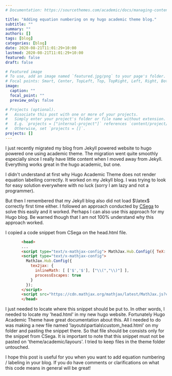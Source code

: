 ```yaml
---
# Documentation: https://sourcethemes.com/academic/docs/managing-content/

title: "Adding equation numbering on my hugo academic theme blog."
subtitle: ""
summary: ""
authors: []
tags: [blog]
categories: [blog]
date: 2020-08-21T11:01:29+10:00
lastmod: 2020-08-21T11:01:29+10:00
featured: false
draft: false

# Featured image
# To use, add an image named `featured.jpg/png` to your page's folder.
# Focal points: Smart, Center, TopLeft, Top, TopRight, Left, Right, BottomLeft, Bottom, BottomRight.
image:
  caption: ""
  focal_point: ""
  preview_only: false

# Projects (optional).
#   Associate this post with one or more of your projects.
#   Simply enter your project's folder or file name without extension.
#   E.g. `projects = ["internal-project"]` references `content/project/deep-learning/index.md`.
#   Otherwise, set `projects = []`.
projects: []
---
```


I just recently migrated my blog from Jekyll powered website to hugo powered one using academic theme. The migration went quite smoothly especially since I really have little content when I moved away from Jekyll. Everything works great in the hugo academic, but one.

I didn't understand at first why Hugo Academic Theme does not render equation labelling correctly. It worked on my Jekyll blog. I was trying to look for easy solution everywhere with no luck (sorry I am lazy and not a programmer).

But then I remembered that my Jekyll blog also did not load $\latex$ correctly first time either. I followed an approach conducted by [CSega](http://csega.github.io/mypost/2017/03/28/how-to-set-up-mathjax-on-jekyll-and-github-properly.html) to solve this easily and it worked. Perhaps I can also use this approach for my Hugo blog. Be warned though that I am not 100% understand why this approach worked.

I copied a code snippet from CSega on the head.html file.

```html
       <head>
       ...
       <script type="text/x-mathjax-config"> MathJax.Hub.Config({ TeX: { equationNumbers: { autoNumber: "all" } } }); </script>
       <script type="text/x-mathjax-config">
         MathJax.Hub.Config({
           tex2jax: {
             inlineMath: [ ['$','$'], ["\\(","\\)"] ],
             processEscapes: true
           }
         });
       </script>
       <script src="https://cdn.mathjax.org/mathjax/latest/MathJax.js?config=TeX-AMS-MML_HTMLorMML" type="text/javascript"></script>
       </head>
```

I just needed to locate where this snippet should be put to. In other words, I needed to locate my 'head.html' in my new hugo website. Fortunately Hugo Academic Theme have great documentation about this. All I needed to do was making a new file named 'layouts\partials\custom_head.html' on my folder and pasting the snippet there. So that file should be consists only for the snippet from CSega. It is important to note that this snippet must not be pasted on 'theme/academic/layours'. I tried to keep files in the theme folder untouched.

I hope this post is useful for you when you want to add equation numbering / labeling in your blog. If you do have comments or clarifications on what this code means in general will be great! 